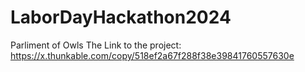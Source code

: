 # LaborDayHackathon2024
Parliment of Owls
The Link to the project: https://x.thunkable.com/copy/518ef2a67f288f38e39841760557630e 
